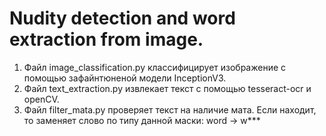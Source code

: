 # Nudity detection and word extraction from image.
1. Файл image_classification.py классифицирует изображение с помощью зафайнтюненой модели InceptionV3.
2. Файл text_extraction.py извлекает текст с помощью tesseract-ocr и openCV. 
3. Файл filter_mata.py проверяет текст на наличие мата. Если находит, то заменяет слово по типу данной маски: word -> w***
